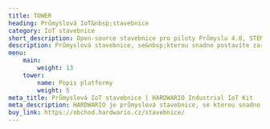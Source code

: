 ```yaml
---
title: TOWER
heading: Průmyslová IoT&nbsp;stavebnice
category: IoT stavebnice
short_description: Open-source stavebnice pro piloty Průmyslu 4.0, STEM vzdělávání a projekty chytré domácnosti.
description: Průmyslová stavebnice, se&nbsp;kterou snadno postavíte zařízení pro průmysl 4.0, aktivním STEM vzdělávání a&nbsp;projekty chytré domácnosti.
menu:
    main:
        weight: 13
    tower:
        name: Popis platformy
        weight: 5
meta_title: Průmyslová IoT stavebnice | HARDWARIO Industrial IoT Kit
meta_description: HARDWARIO je průmyslová stavebnice, se kterou snadno postavíte projekty internetu věcí. Nachází uplatnění zejména v pilotech průmyslu 4.0, aktivním STEM vzdělávání a také projektech chytré domácnosti. Vytvořená zařízení dokáží pracovat z baterií několik let.
buy_link: https://obchod.hardwario.cz/stavebnice/
---
```

